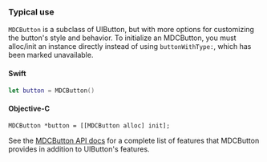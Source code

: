 ### Typical use

`MDCButton` is a subclass of UIButton, but with more options for customizing the button's style and
behavior. To initialize an MDCButton, you must alloc/init an instance directly instead of using
`buttonWithType:`, which has been marked unavailable.

<!--<div class="material-code-render" markdown="1">-->
#### Swift
```swift
let button = MDCButton()
```

#### Objective-C

```objc
MDCButton *button = [[MDCButton alloc] init];
```
<!--</div>-->

See the
[MDCButton API docs](https://material.io/develop/ios/components/buttons/api-docs/Classes/MDCButton.html)
for a complete list of features that MDCButton provides in addition to UIButton's features.
